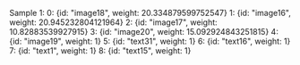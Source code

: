 Sample 1:
0: {id: "image18", weight: 20.334879599752547}
1: {id: "image16", weight: 20.945232804121964}
2: {id: "image17", weight: 10.82883539927915}
3: {id: "image20", weight: 15.092924843251815}
4: {id: "image19", weight: 1}
5: {id: "text31", weight: 1}
6: {id: "text16", weight: 1}
7: {id: "text1", weight: 1}
8: {id: "text15", weight: 1}
